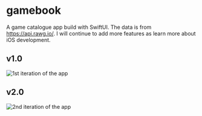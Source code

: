 # gamebook
A game catalogue app build with SwiftUI. The data is from https://api.rawg.io/. I will continue to add more features as learn more about iOS development.

## v1.0
![1st iteration of the app](https://raw.githubusercontent.com/chathil/gamebook/master/promo-v1.png)


## v2.0
![2nd iteration of the app](https://raw.githubusercontent.com/chathil/gamebook/master/promo-v2.png)

